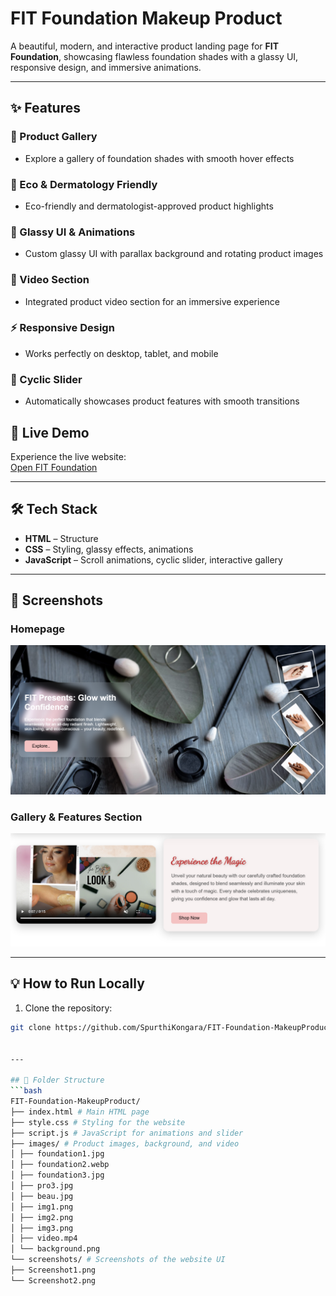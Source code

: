 # FIT Foundation Makeup Product

A beautiful, modern, and interactive product landing page for **FIT Foundation**, showcasing flawless foundation shades with a glassy UI, responsive design, and immersive animations.

---

## ✨ Features

### 💄 Product Gallery
- Explore a gallery of foundation shades with smooth hover effects

### 🌿 Eco & Dermatology Friendly
- Eco-friendly and dermatologist-approved product highlights

### 🎨 Glassy UI & Animations
- Custom glassy UI with parallax background and rotating product images

### 🎥 Video Section
- Integrated product video section for an immersive experience

### ⚡ Responsive Design
- Works perfectly on desktop, tablet, and mobile

### 🔄 Cyclic Slider
- Automatically showcases product features with smooth transitions

## 🚀 Live Demo

Experience the live website:  
[Open FIT Foundation](https://spurthikongara.github.io/FIT-Foundation-MakeupProduct/)

---

## 🛠️ Tech Stack

- **HTML** – Structure  
- **CSS** – Styling, glassy effects, animations  
- **JavaScript** – Scroll animations, cyclic slider, interactive gallery  

---

## 📸 Screenshots

### Homepage
![Screenshot1](screenshots/Screenshot1.png)  

### Gallery & Features Section
![Screenshot2](screenshots/Screenshot2.png)  

---

## 💡 How to Run Locally

1. Clone the repository:  
```bash
git clone https://github.com/SpurthiKongara/FIT-Foundation-MakeupProduct.git


---

## 📂 Folder Structure
```bash
FIT-Foundation-MakeupProduct/
├── index.html # Main HTML page
├── style.css # Styling for the website
├── script.js # JavaScript for animations and slider
├── images/ # Product images, background, and video
│ ├── foundation1.jpg
│ ├── foundation2.webp
│ ├── foundation3.jpg
│ ├── pro3.jpg
│ ├── beau.jpg
│ ├── img1.png
│ ├── img2.png
│ ├── img3.png
│ ├── video.mp4
│ └── background.png
└── screenshots/ # Screenshots of the website UI
├── Screenshot1.png
└── Screenshot2.png


